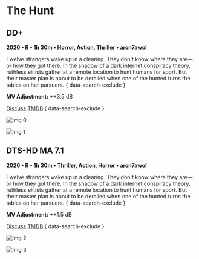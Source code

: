 # The Hunt

## DD+

**2020 • R • 1h 30m • Horror, Action, Thriller • aron7awol**

Twelve strangers wake up in a clearing. They don't know where they are—or how they got there. In the shadow of a dark internet conspiracy theory, ruthless elitists gather at a remote location to hunt humans for sport. But their master plan is about to be derailed when one of the hunted turns the tables on her pursuers.
{ data-search-exclude }

**MV Adjustment:** ++3.5 dB

[Discuss](https://www.avsforum.com/threads/bass-eq-for-filtered-movies.2995212/post-59398298)  [TMDB](514847)
{ data-search-exclude }

![img 0](https://i.imgur.com/Cdd0K6S.jpg)

![img 1](https://i.imgur.com/gxIHM5y.png)

## DTS-HD MA 7.1

**2020 • R • 1h 30m • Thriller, Action, Horror • aron7awol**

Twelve strangers wake up in a clearing. They don't know where they are—or how they got there. In the shadow of a dark internet conspiracy theory, ruthless elitists gather at a remote location to hunt humans for sport. But their master plan is about to be derailed when one of the hunted turns the tables on her pursuers.
{ data-search-exclude }

**MV Adjustment:** ++1.5 dB

[Discuss](https://www.avsforum.com/threads/bass-eq-for-filtered-movies.2995212/post-59398298)  [TMDB](514847)
{ data-search-exclude }

![img 2](https://i.imgur.com/L91ZViP.jpg)

![img 3](https://i.imgur.com/jOn7olC.png)

